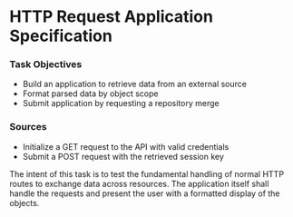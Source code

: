 # HTTP Request Application Specification

### Task Objectives
* Build an application to retrieve data from an external source
* Format parsed data by object scope
* Submit application by requesting a repository merge

### Sources
* Initialize a GET request to the API with valid credentials
* Submit a POST request with the retrieved session key

The intent of this task is to test the fundamental handling of normal HTTP routes to exchange data across resources.  The application itself shall handle the requests and present the user 
with a formatted display of the objects.
